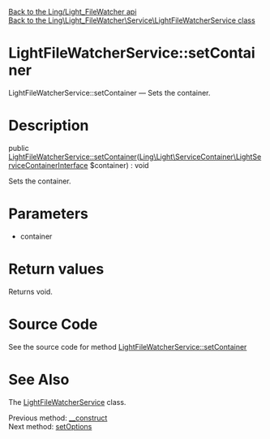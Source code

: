 [Back to the Ling/Light_FileWatcher api](https://github.com/lingtalfi/Light_FileWatcher/blob/master/doc/api/Ling/Light_FileWatcher.md)<br>
[Back to the Ling\Light_FileWatcher\Service\LightFileWatcherService class](https://github.com/lingtalfi/Light_FileWatcher/blob/master/doc/api/Ling/Light_FileWatcher/Service/LightFileWatcherService.md)


LightFileWatcherService::setContainer
================



LightFileWatcherService::setContainer — Sets the container.




Description
================


public [LightFileWatcherService::setContainer](https://github.com/lingtalfi/Light_FileWatcher/blob/master/doc/api/Ling/Light_FileWatcher/Service/LightFileWatcherService/setContainer.md)([Ling\Light\ServiceContainer\LightServiceContainerInterface](https://github.com/lingtalfi/Light/blob/master/doc/api/Ling/Light/ServiceContainer/LightServiceContainerInterface.md) $container) : void




Sets the container.




Parameters
================


- container

    


Return values
================

Returns void.








Source Code
===========
See the source code for method [LightFileWatcherService::setContainer](https://github.com/lingtalfi/Light_FileWatcher/blob/master/Service/LightFileWatcherService.php#L90-L93)


See Also
================

The [LightFileWatcherService](https://github.com/lingtalfi/Light_FileWatcher/blob/master/doc/api/Ling/Light_FileWatcher/Service/LightFileWatcherService.md) class.

Previous method: [__construct](https://github.com/lingtalfi/Light_FileWatcher/blob/master/doc/api/Ling/Light_FileWatcher/Service/LightFileWatcherService/__construct.md)<br>Next method: [setOptions](https://github.com/lingtalfi/Light_FileWatcher/blob/master/doc/api/Ling/Light_FileWatcher/Service/LightFileWatcherService/setOptions.md)<br>

